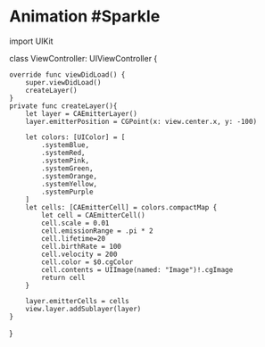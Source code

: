 # Animation  #Sparkle


import UIKit

class ViewController: UIViewController {

    override func viewDidLoad() {
        super.viewDidLoad()
        createLayer()
    }
    private func createLayer(){
        let layer = CAEmitterLayer()
        layer.emitterPosition = CGPoint(x: view.center.x, y: -100)
  
        let colors: [UIColor] = [
            .systemBlue,
            .systemRed,
            .systemPink,
            .systemGreen,
            .systemOrange,
            .systemYellow,
            .systemPurple
        ]
        let cells: [CAEmitterCell] = colors.compactMap {
            let cell = CAEmitterCell()
            cell.scale = 0.01
            cell.emissionRange = .pi * 2
            cell.lifetime=20
            cell.birthRate = 100
            cell.velocity = 200
            cell.color = $0.cgColor
            cell.contents = UIImage(named: "Image")!.cgImage
            return cell
        }
        
        layer.emitterCells = cells
        view.layer.addSublayer(layer)
    }

}

